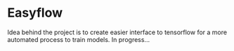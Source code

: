 # Easyflow
Idea behind the project is to create easier interface to tensorflow for a more automated process to train models. In progress...
